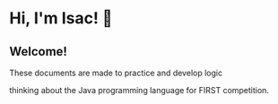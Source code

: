 
# Hi, I'm Isac! 👋
## Welcome! 

These documents are made to practice and develop logic

thinking about the Java programming language for FIRST competition.
